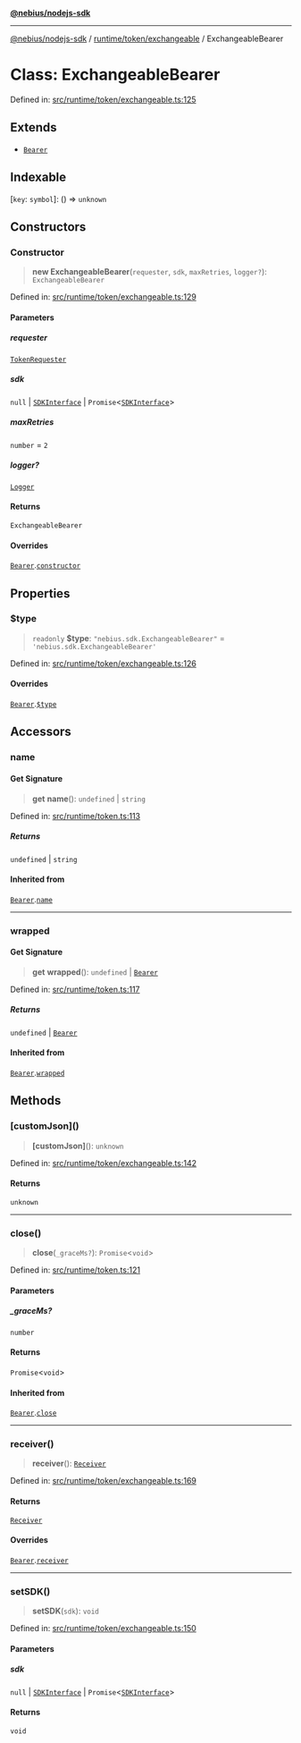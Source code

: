 [**@nebius/nodejs-sdk**](../../../../README.md)

---

[@nebius/nodejs-sdk](../../../../README.md) / [runtime/token/exchangeable](../README.md) / ExchangeableBearer

# Class: ExchangeableBearer

Defined in: [src/runtime/token/exchangeable.ts:125](https://github.com/nebius/nodejs-sdk/blob/b305f8e478cb0251c26d73900b264b3bd9a5cc58/src/runtime/token/exchangeable.ts#L125)

## Extends

- [`Bearer`](../../classes/Bearer.md)

## Indexable

\[`key`: `symbol`\]: () => `unknown`

## Constructors

### Constructor

> **new ExchangeableBearer**(`requester`, `sdk`, `maxRetries`, `logger?`): `ExchangeableBearer`

Defined in: [src/runtime/token/exchangeable.ts:129](https://github.com/nebius/nodejs-sdk/blob/b305f8e478cb0251c26d73900b264b3bd9a5cc58/src/runtime/token/exchangeable.ts#L129)

#### Parameters

##### requester

[`TokenRequester`](../interfaces/TokenRequester.md)

##### sdk

`null` | [`SDKInterface`](../../../../sdk/interfaces/SDKInterface.md) | `Promise`\<[`SDKInterface`](../../../../sdk/interfaces/SDKInterface.md)\>

##### maxRetries

`number` = `2`

##### logger?

[`Logger`](../../../util/logging/classes/Logger.md)

#### Returns

`ExchangeableBearer`

#### Overrides

[`Bearer`](../../classes/Bearer.md).[`constructor`](../../classes/Bearer.md#constructor)

## Properties

### $type

> `readonly` **$type**: `"nebius.sdk.ExchangeableBearer"` = `'nebius.sdk.ExchangeableBearer'`

Defined in: [src/runtime/token/exchangeable.ts:126](https://github.com/nebius/nodejs-sdk/blob/b305f8e478cb0251c26d73900b264b3bd9a5cc58/src/runtime/token/exchangeable.ts#L126)

#### Overrides

[`Bearer`](../../classes/Bearer.md).[`$type`](../../classes/Bearer.md#type)

## Accessors

### name

#### Get Signature

> **get** **name**(): `undefined` \| `string`

Defined in: [src/runtime/token.ts:113](https://github.com/nebius/nodejs-sdk/blob/b305f8e478cb0251c26d73900b264b3bd9a5cc58/src/runtime/token.ts#L113)

##### Returns

`undefined` \| `string`

#### Inherited from

[`Bearer`](../../classes/Bearer.md).[`name`](../../classes/Bearer.md#name)

---

### wrapped

#### Get Signature

> **get** **wrapped**(): `undefined` \| [`Bearer`](../../classes/Bearer.md)

Defined in: [src/runtime/token.ts:117](https://github.com/nebius/nodejs-sdk/blob/b305f8e478cb0251c26d73900b264b3bd9a5cc58/src/runtime/token.ts#L117)

##### Returns

`undefined` \| [`Bearer`](../../classes/Bearer.md)

#### Inherited from

[`Bearer`](../../classes/Bearer.md).[`wrapped`](../../classes/Bearer.md#wrapped)

## Methods

### \[customJson\]()

> **\[customJson\]**(): `unknown`

Defined in: [src/runtime/token/exchangeable.ts:142](https://github.com/nebius/nodejs-sdk/blob/b305f8e478cb0251c26d73900b264b3bd9a5cc58/src/runtime/token/exchangeable.ts#L142)

#### Returns

`unknown`

---

### close()

> **close**(`_graceMs?`): `Promise`\<`void`\>

Defined in: [src/runtime/token.ts:121](https://github.com/nebius/nodejs-sdk/blob/b305f8e478cb0251c26d73900b264b3bd9a5cc58/src/runtime/token.ts#L121)

#### Parameters

##### \_graceMs?

`number`

#### Returns

`Promise`\<`void`\>

#### Inherited from

[`Bearer`](../../classes/Bearer.md).[`close`](../../classes/Bearer.md#close)

---

### receiver()

> **receiver**(): [`Receiver`](../../classes/Receiver.md)

Defined in: [src/runtime/token/exchangeable.ts:169](https://github.com/nebius/nodejs-sdk/blob/b305f8e478cb0251c26d73900b264b3bd9a5cc58/src/runtime/token/exchangeable.ts#L169)

#### Returns

[`Receiver`](../../classes/Receiver.md)

#### Overrides

[`Bearer`](../../classes/Bearer.md).[`receiver`](../../classes/Bearer.md#receiver)

---

### setSDK()

> **setSDK**(`sdk`): `void`

Defined in: [src/runtime/token/exchangeable.ts:150](https://github.com/nebius/nodejs-sdk/blob/b305f8e478cb0251c26d73900b264b3bd9a5cc58/src/runtime/token/exchangeable.ts#L150)

#### Parameters

##### sdk

`null` | [`SDKInterface`](../../../../sdk/interfaces/SDKInterface.md) | `Promise`\<[`SDKInterface`](../../../../sdk/interfaces/SDKInterface.md)\>

#### Returns

`void`
